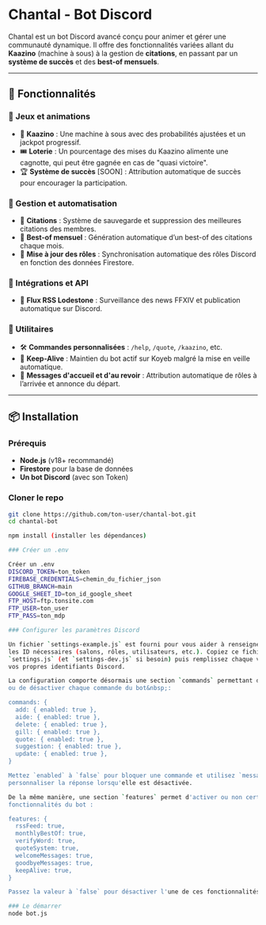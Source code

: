 # Chantal - Bot Discord

Chantal est un bot Discord avancé conçu pour animer et gérer une communauté dynamique. Il offre des fonctionnalités variées allant du **Kaazino** (machine à sous) à la gestion de **citations**, en passant par un **système de succès** et des **best-of mensuels**.

---

## 📌 Fonctionnalités

### 🔹 Jeux et animations
- 🎰 **Kaazino** : Une machine à sous avec des probabilités ajustées et un jackpot progressif.
- 🎟️ **Loterie** : Un pourcentage des mises du Kaazino alimente une cagnotte, qui peut être gagnée en cas de "quasi victoire".
- 🏆 **Système de succès** [SOON] : Attribution automatique de succès pour encourager la participation.

### 🔹 Gestion et automatisation
- 📌 **Citations** : Système de sauvegarde et suppression des meilleures citations des membres.
- 📜 **Best-of mensuel** : Génération automatique d’un best-of des citations chaque mois.
- 🔄 **Mise à jour des rôles** : Synchronisation automatique des rôles Discord en fonction des données Firestore.

### 🔹 Intégrations et API
- 📰 **Flux RSS Lodestone** : Surveillance des news FFXIV et publication automatique sur Discord.

### 🔹 Utilitaires
- 🛠️ **Commandes personnalisées** : `/help`, `/quote`, `/kaazino`, etc.
- 🚀 **Keep-Alive** : Maintien du bot actif sur Koyeb malgré la mise en veille automatique.
- 🔔 **Messages d'accueil et d'au revoir** : Attribution automatique de rôles à l’arrivée et annonce du départ.

---

## 📦 Installation

###  Prérequis
- **Node.js** (v18+ recommandé)
- **Firestore** pour la base de données
- **Un bot Discord** (avec son Token)

### Cloner le repo
```sh
git clone https://github.com/ton-user/chantal-bot.git
cd chantal-bot

npm install (installer les dépendances)

### Créer un .env

Créer un .env
DISCORD_TOKEN=ton_token
FIREBASE_CREDENTIALS=chemin_du_fichier_json
GITHUB_BRANCH=main
GOOGLE_SHEET_ID=ton_id_google_sheet
FTP_HOST=ftp.tonsite.com
FTP_USER=ton_user
FTP_PASS=ton_mdp

### Configurer les paramètres Discord

Un fichier `settings-example.js` est fourni pour vous aider à renseigner toutes
les ID nécessaires (salons, rôles, utilisateurs, etc.). Copiez ce fichier en
`settings.js` (et `settings-dev.js` si besoin) puis remplissez chaque valeur avec
vos propres identifiants Discord.

La configuration comporte désormais une section `commands` permettant d'activer
ou de désactiver chaque commande du bot&nbsp;:

commands: {
  add: { enabled: true },
  aide: { enabled: true },
  delete: { enabled: true },
  gill: { enabled: true },
  quote: { enabled: true },
  suggestion: { enabled: true },
  update: { enabled: true },
}

Mettez `enabled` à `false` pour bloquer une commande et utilisez `message` pour
personnaliser la réponse lorsqu'elle est désactivée.

De la même manière, une section `features` permet d'activer ou non certaines
fonctionnalités du bot :

features: {
  rssFeed: true,
  monthlyBestOf: true,
  verifyWord: true,
  quoteSystem: true,
  welcomeMessages: true,
  goodbyeMessages: true,
  keepAlive: true,
}

Passez la valeur à `false` pour désactiver l'une de ces fonctionnalités.

### Le démarrer
node bot.js
